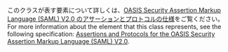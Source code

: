<span data-ttu-id="85077-101">このクラスが表す要素について詳しくは、[OASIS Security Assertion Markup Language (SAML) V2.0 のアサーションとプロトコルの仕様](http://docs.oasis-open.org/security/saml/v2.0/saml-core-2.0-os.pdf)をご覧ください。</span><span class="sxs-lookup"><span data-stu-id="85077-101">For more information about the element that this class represents, see the following specification: [Assertions and Protocols for the OASIS Security Assertion Markup Language (SAML) V2.0](http://docs.oasis-open.org/security/saml/v2.0/saml-core-2.0-os.pdf).</span></span>
